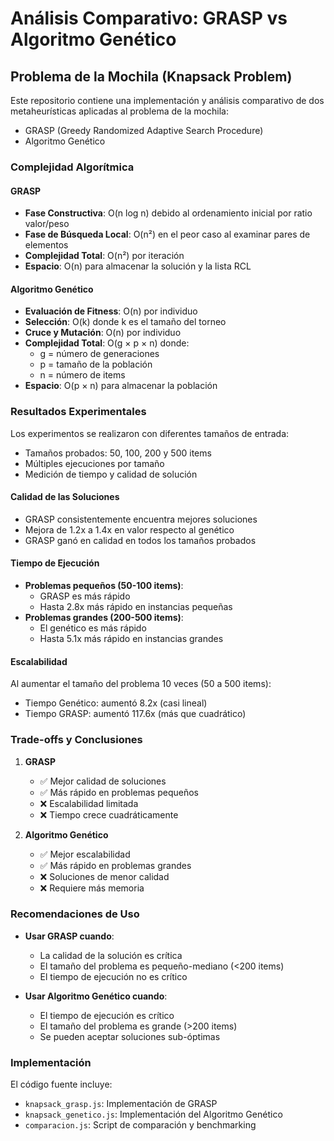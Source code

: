 # Análisis Comparativo: GRASP vs Algoritmo Genético
## Problema de la Mochila (Knapsack Problem)

Este repositorio contiene una implementación y análisis comparativo de dos metaheurísticas aplicadas al problema de la mochila:
- GRASP (Greedy Randomized Adaptive Search Procedure)
- Algoritmo Genético

### Complejidad Algorítmica

#### GRASP
- **Fase Constructiva**: O(n log n) debido al ordenamiento inicial por ratio valor/peso
- **Fase de Búsqueda Local**: O(n²) en el peor caso al examinar pares de elementos
- **Complejidad Total**: O(n²) por iteración
- **Espacio**: O(n) para almacenar la solución y la lista RCL

#### Algoritmo Genético
- **Evaluación de Fitness**: O(n) por individuo
- **Selección**: O(k) donde k es el tamaño del torneo
- **Cruce y Mutación**: O(n) por individuo
- **Complejidad Total**: O(g × p × n) donde:
  - g = número de generaciones
  - p = tamaño de la población
  - n = número de items
- **Espacio**: O(p × n) para almacenar la población

### Resultados Experimentales

Los experimentos se realizaron con diferentes tamaños de entrada:
- Tamaños probados: 50, 100, 200 y 500 items
- Múltiples ejecuciones por tamaño
- Medición de tiempo y calidad de solución

#### Calidad de las Soluciones
- GRASP consistentemente encuentra mejores soluciones
- Mejora de 1.2x a 1.4x en valor respecto al genético
- GRASP ganó en calidad en todos los tamaños probados

#### Tiempo de Ejecución
- **Problemas pequeños (50-100 items)**:
  - GRASP es más rápido
  - Hasta 2.8x más rápido en instancias pequeñas
- **Problemas grandes (200-500 items)**:
  - El genético es más rápido
  - Hasta 5.1x más rápido en instancias grandes

#### Escalabilidad
Al aumentar el tamaño del problema 10 veces (50 a 500 items):
- Tiempo Genético: aumentó 8.2x (casi lineal)
- Tiempo GRASP: aumentó 117.6x (más que cuadrático)

### Trade-offs y Conclusiones

1. **GRASP**
   - ✅ Mejor calidad de soluciones
   - ✅ Más rápido en problemas pequeños
   - ❌ Escalabilidad limitada
   - ❌ Tiempo crece cuadráticamente

2. **Algoritmo Genético**
   - ✅ Mejor escalabilidad
   - ✅ Más rápido en problemas grandes
   - ❌ Soluciones de menor calidad
   - ❌ Requiere más memoria

### Recomendaciones de Uso

- **Usar GRASP cuando**:
  - La calidad de la solución es crítica
  - El tamaño del problema es pequeño-mediano (<200 items)
  - El tiempo de ejecución no es crítico

- **Usar Algoritmo Genético cuando**:
  - El tiempo de ejecución es crítico
  - El tamaño del problema es grande (>200 items)
  - Se pueden aceptar soluciones sub-óptimas

### Implementación

El código fuente incluye:
- `knapsack_grasp.js`: Implementación de GRASP
- `knapsack_genetico.js`: Implementación del Algoritmo Genético
- `comparacion.js`: Script de comparación y benchmarking 